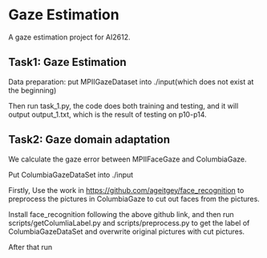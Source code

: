 # Gaze Estimation
A gaze estimation project for AI2612.

## Task1: Gaze Estimation
Data preparation: put MPIIGazeDataset into ./input(which does not exist at the beginning)

Then run task_1.py, the code does both training and testing, and it will output output_1.txt, which is the result of testing on p10-p14.

## Task2: Gaze domain adaptation
We calculate the gaze error between MPIIFaceGaze and ColumbiaGaze. 

Put ColumbiaGazeDataSet into ./input

Firstly, Use the work in https://github.com/ageitgey/face_recognition to preprocess the pictures in ColumbiaGaze to cut out faces from the pictures.

Install face_recognition following the above github link, and then run scripts/getColumliaLabel.py and scripts/preprocess.py to get the label of ColumbiaGazeDataSet and overwrite original pictures with cut pictures.

After that run 
